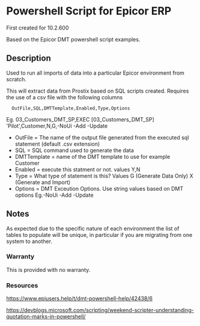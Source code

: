 # Powershell Script for Epicor ERP
First created for 10.2.600

Based on the Epicor DMT powershell script examples.

## Description
Used to run all imports of data into a particular Epicor environment from scratch.  

This will extract data from Prostix based on SQL scripts created.
Requires the use of a csv file with the following columns
      
      OutFile,SQL,DMTTemplate,Enabled,Type,Options
           
Eg. 03_Customers_DMT_SP,EXEC [03_Customers_DMT_SP] 'Pilot',Customer,N,G,-NoUi -Add -Update

 * OutFile = The name of the output file generated from the executed sql statement (default .csv extension)
 * SQL = SQL command used to generate the data
 * DMTTemplate = name of the DMT template to use for example Customer
 * Enabled = execute this statment or not. values Y,N
 * Type = What type of statement is this? Values G (Generate Data Only) X (Generate and Import)
 * Options = DMT Exceution Options. Use string values based on DMT options Eg.-NoUi -Add -Update

## Notes
As expected due to the specific nature of each environment the list of tables to populate will be unique, in particular if you are migrating from one system to another.

### Warranty
This is provided with no warranty.

### Resources
https://www.epiusers.help/t/dmt-powershell-help/42438/6

https://devblogs.microsoft.com/scripting/weekend-scripter-understanding-quotation-marks-in-powershell/
